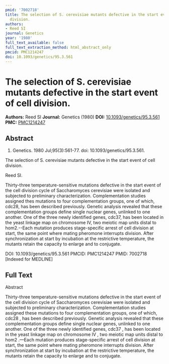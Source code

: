 ```yaml
---
pmid: '7002718'
title: The selection of S. cerevisiae mutants defective in the start event of cell
  division.
authors:
- Reed SI
journal: Genetics
year: '1980'
full_text_available: false
full_text_extraction_method: html_abstract_only
pmcid: PMC1214247
doi: 10.1093/genetics/95.3.561
---
```


# The selection of S. cerevisiae mutants defective in the start event of cell division.
**Authors:** Reed SI
**Journal:** Genetics (1980)
**DOI:** [10.1093/genetics/95.3.561](https://doi.org/10.1093/genetics/95.3.561)
**PMC:** [PMC1214247](https://www.ncbi.nlm.nih.gov/pmc/articles/PMC1214247/)

## Abstract

1. Genetics. 1980 Jul;95(3):561-77. doi: 10.1093/genetics/95.3.561.

The selection of S. cerevisiae mutants defective in the start event of cell 
division.

Reed SI.

Thirty-three temperature-sensitive mutations defective in the start event of the 
cell division cycle of Saccharomyces cerevisiae were isolated and subjected to 
preliminary characterization. Complementation studies assigned thes mutations to 
four complementation groups, one of which, cdc28, has been described previously. 
Genetic analysis revealed that these complementation groups define single 
nuclear genes, unlinked to one another. One of the three newly identified genes, 
cdc37, has been located in the yeast linkage map on chromosome IV, two meiotic 
map units distal to hom2.--Each mutation produces stage-specific arrest of cell 
division at start, the same point where mating pheromone interrupts division. 
After synchronization at start by incubation at the restrictive temperature, the 
mutants retain the capacity to enlarge and to conjugate.

DOI: 10.1093/genetics/95.3.561
PMCID: PMC1214247
PMID: 7002718 [Indexed for MEDLINE]

## Full Text

Abstract

Thirty-three temperature-sensitive mutations defective in the start event of the cell division cycle of Saccharomyces cerevisiae were isolated and subjected to preliminary characterization. Complementation studies assigned these mutations to four complementation groups, one of which, cdc28 , has been described previously. Genetic analysis revealed that these complementation groups define single nuclear genes, unlinked to one another. One of the three newly identified genes, cdc37 , has been located in the yeast linkage map on chromosome IV , two meiotic map units distal to hom2 .—Each mutation produces stage-specific arrest of cell division at start, the same point where mating pheromone interrupts division. After synchronization at start by incubation at the restrictive temperature, the mutants retain the capacity to enlarge and to conjugate.
